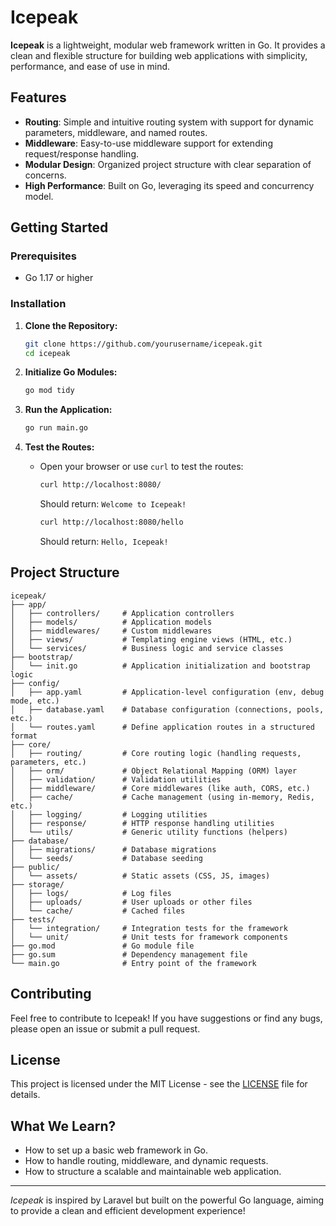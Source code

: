 
# Icepeak

**Icepeak** is a lightweight, modular web framework written in Go. It provides a clean and flexible structure for building web applications with simplicity, performance, and ease of use in mind.

## Features

- **Routing**: Simple and intuitive routing system with support for dynamic parameters, middleware, and named routes.
- **Middleware**: Easy-to-use middleware support for extending request/response handling.
- **Modular Design**: Organized project structure with clear separation of concerns.
- **High Performance**: Built on Go, leveraging its speed and concurrency model.

## Getting Started

### Prerequisites

- Go 1.17 or higher

### Installation

1. **Clone the Repository:**

   ```bash
   git clone https://github.com/yourusername/icepeak.git
   cd icepeak
   ```

2. **Initialize Go Modules:**

   ```bash
   go mod tidy
   ```

3. **Run the Application:**

   ```bash
   go run main.go
   ```

4. **Test the Routes:**

   - Open your browser or use `curl` to test the routes:

     ```bash
     curl http://localhost:8080/
     ```
     Should return: `Welcome to Icepeak!`

     ```bash
     curl http://localhost:8080/hello
     ```
     Should return: `Hello, Icepeak!`

## Project Structure

```plaintext
icepeak/
├── app/
│   ├── controllers/     # Application controllers
│   ├── models/          # Application models
│   ├── middlewares/     # Custom middlewares
│   ├── views/           # Templating engine views (HTML, etc.)
│   └── services/        # Business logic and service classes
├── bootstrap/
│   └── init.go          # Application initialization and bootstrap logic
├── config/
│   ├── app.yaml         # Application-level configuration (env, debug mode, etc.)
│   ├── database.yaml    # Database configuration (connections, pools, etc.)
│   └── routes.yaml      # Define application routes in a structured format
├── core/
│   ├── routing/         # Core routing logic (handling requests, parameters, etc.)
│   ├── orm/             # Object Relational Mapping (ORM) layer
│   ├── validation/      # Validation utilities
│   ├── middleware/      # Core middlewares (like auth, CORS, etc.)
│   ├── cache/           # Cache management (using in-memory, Redis, etc.)
│   ├── logging/         # Logging utilities
│   ├── response/        # HTTP response handling utilities
│   └── utils/           # Generic utility functions (helpers)
├── database/
│   ├── migrations/      # Database migrations
│   └── seeds/           # Database seeding
├── public/
│   └── assets/          # Static assets (CSS, JS, images)
├── storage/
│   ├── logs/            # Log files
│   ├── uploads/         # User uploads or other files
│   └── cache/           # Cached files
├── tests/
│   └── integration/     # Integration tests for the framework
│   └── unit/            # Unit tests for framework components
├── go.mod               # Go module file
├── go.sum               # Dependency management file
└── main.go              # Entry point of the framework
```

## Contributing

Feel free to contribute to Icepeak! If you have suggestions or find any bugs, please open an issue or submit a pull request.

## License

This project is licensed under the MIT License - see the [LICENSE](LICENSE) file for details.

## What We Learn?

- How to set up a basic web framework in Go.
- How to handle routing, middleware, and dynamic requests.
- How to structure a scalable and maintainable web application.

---

*Icepeak* is inspired by Laravel but built on the powerful Go language, aiming to provide a clean and efficient development experience!
